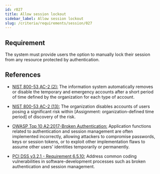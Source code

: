 ```yaml
---
id: r027
title: Allow session lockout
sidebar_label: Allow session lockout
slug: /criteria/requirements/session/027
---
```


## Requirement

The system must provide users the option to
manually lock their session
from any resource protected by authentication.

## References

- [NIST 800-53 AC-2 (2):](https://nvd.nist.gov/800-53/Rev4/control/AC-2)
The information system
automatically removes or disable the temporary
and emergency accounts
after a short period of time
defined by the organization
for each type of account.

- [NIST 800-53 AC-2 (13):](https://nvd.nist.gov/800-53/Rev4/control/AC-2)
The organization disables accounts
of users posing a significant risk
within [Assignment: organization-defined time period]
of discovery of the risk.

- [OWASP Top 10 A2:2017-Broken Authentication:](https://owasp.org/www-project-top-ten/OWASP_Top_Ten_2017/Top_10-2017_A2-Broken_Authentication)
Application functions related to
authentication and session management
are often implemented incorrectly,
allowing attackers to compromise passwords,
keys or session tokens,
or to exploit other implementation flaws
to assume other users' identities
temporarily or permanently.

- [PCI DSS v3.2.1 - Requirement 6.5.10:](https://www.pcisecuritystandards.org/documents/PCI_DSS_v3-2-1.pdf)
Address common coding vulnerabilities
in software-development processes
such as broken authentication
and session management.
